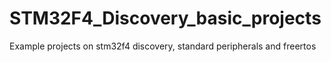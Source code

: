 # STM32F4_Discovery_basic_projects
Example projects on stm32f4 discovery, standard peripherals and freertos
